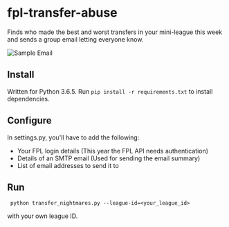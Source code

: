# fpl-transfer-abuse
Finds who made the best and worst transfers in your mini-league this week and sends a group email letting everyone know.

![Sample Email](https://raw.github.com/James-Fallon/fpl-transfer-abuse/master/img/summary.PNG)

## Install
Written for Python 3.6.5.
Run `pip install -r requirements.txt` to install dependencies.

## Configure
In settings.py, you'll have to add the following:
 - Your FPL login details (This year the FPL API needs authentication)
 - Details of an SMTP email (Used for sending the email summary)
 - List of email addresses to send it to

## Run
` python transfer_nightmares.py --league-id=<your_league_id>` 

with your own league ID.
